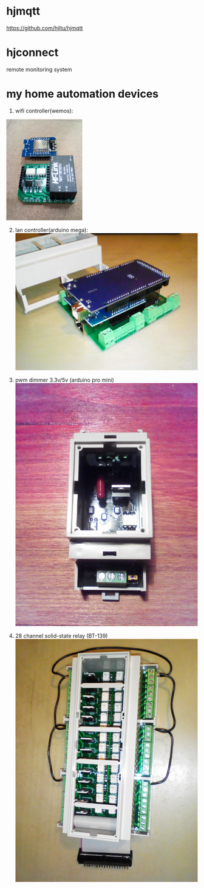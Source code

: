 # hjmqtt
https://github.com/hjltu/hjmqtt

# hjconnect
remote monitoring system

# my home automation devices
1. wifi controller(wemos):
<img src="img/wemos.jpg" width="200">

2. lan controller(arduino mega):
![Alt Text](img/mega.jpg)

3. pwm dimmer 3.3v/5v (arduino pro mini)
![Alt Text](img/pwm-dimmer.jpg)

4. 28 channel solid-state relay (BT-139)
![Alt Text](img/28-channel.jpg)
